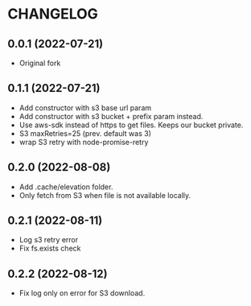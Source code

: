 # CHANGELOG

## 0.0.1 (2022-07-21)
* Original fork

## 0.1.1 (2022-07-21)
* Add constructor with s3 base url param
* Add constructor with s3 bucket + prefix param instead.
* Use aws-sdk instead of https to get files. Keeps our bucket private.
* S3 maxRetries=25 (prev. default was 3)
* wrap S3 retry with node-promise-retry

## 0.2.0 (2022-08-08)
* Add .cache/elevation folder.
* Only fetch from S3 when file is not available locally.

## 0.2.1 (2022-08-11)
* Log s3 retry error
* Fix fs.exists check

## 0.2.2 (2022-08-12)
* Fix log only on error for S3 download.
